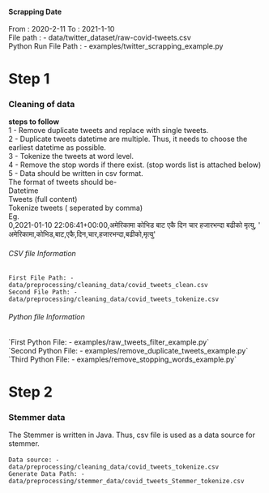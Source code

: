 **Scrapping Date**
<br/>
<br/>
From : 2020-2-11 To : 2021-1-10
<br/>
File path : - data/twitter_dataset/raw-covid-tweets.csv
<br/>
Python Run File Path : - examples/twitter_scrapping_example.py
<br/>


<h1>Step 1</h1>
<h3>Cleaning of data</h3>

**steps to follow**
<br/>
1 - Remove duplicate tweets and replace with single tweets.
<br/>
2 - Duplicate tweets datetime are multiple. Thus, it needs to choose the earliest datetime as possible. 
<br/>
3 - Tokenize the tweets at word level.
<br/>
4 - Remove the stop words if there exist. (stop words list is attached below) 
<br/>
5 - Data should be written in csv format.
<br/>
The format of tweets should be- 
<br/>
Datetime 
<br/>
Tweets (full content)
<br/>
Tokenize tweets ( seperated by comma) 
<br/>
Eg. <br/>
0,2021-01-10 22:06:41+00:00,अमेरिकामा कोभिड बाट एकै दिन चार हजारभन्दा बढीको मृत्यु, ' अमेरिकामा,कोभिड,बाट,एकै,दिन,चार,हजारभन्दा,बढीको,मृत्यु'
<h6>CSV file Information </h6>

`First File Path: - data/preprocessing/cleaning_data/covid_tweets_clean.csv`
<br/>
`Second File Path: - data/preprocessing/cleaning_data/covid_tweets_tokenize.csv`

<h6>Python file Information </h6>
`First Python File: - examples/raw_tweets_filter_example.py`
<br/>
`Second Python File: - examples/remove_duplicate_tweets_example.py`
<br/>
`Third Python File: - examples/remove_stopping_words_example.py`



<h1>Step 2</h1>
<h3>Stemmer data</h3>

The Stemmer is written in Java. Thus, csv file is used as a data source for stemmer.
<br/>
<br/>
`Data source: - data/preprocessing/cleaning_data/covid_tweets_tokenize.csv`
<br/>
`Generate Data Path: - data/preprocessing/stemmer_data/covid_tweets_Stemmer_tokenize.csv`
<br/>